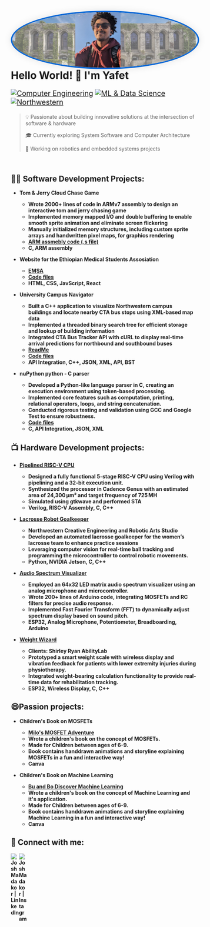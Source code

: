 <div align="center">
  <img src="cover.png" alt="Profile Picture" style="border-radius: 50%; border: 4px solid #0366d6; box-shadow: 0 0 20px rgba(0,0,0,0.1); margin-right: 25px; float: left;"/>
</div>

<div style="margin-top: 30px;">

# Hello World! 👋 I'm Yafet

<div style="font-size: 1.4em;">

[![Computer Engineering](https://img.shields.io/badge/Major-Computer%20Engineering-purple?style=for-the-badge&logo=arduino)](https://github.com/yafethailu/Resume.git)
[![ML & Data Science](https://img.shields.io/badge/Minor-ML%20&%20Data%20Science-blue?style=for-the-badge&logo=python)](https://www.linkedin.com/in/yafet-hailu-a8b854205)
[![Northwestern](https://img.shields.io/badge/Northwestern%20University-'26-4E2A84?style=for-the-badge)](https://www.northwestern.edu/)

</div>

> 💡 Passionate about building innovative solutions at the intersection of software & hardware
> 
> 🎓 Currently exploring System Software and Computer Architecture
> 
> 🤖 Working on robotics and embedded systems projects

</div>

<br clear="all">



<h2>👨‍💻 Software Development Projects:</h2>

- <b>Tom & Jerry Cloud Chase Game<b>

  - Wrote 2000+ lines of code in ARMv7 assembly to design an interactive tom and jerry chasing game
  - Implemented memory mapped I/O and double buffering to enable smooth sprite animation and eliminate screen flickering
  - Manually initialized memory structures, including custom sprite arrays and handwritten pixel maps, for graphics rendering
  - [ARM assmebly code (.s file)](https://github.com/yafethailu/T-J-CloudChase/blob/main/gameplay.s)
  - C, ARM assembly
- <b>Website for the Ethiopian Medical Students Assosiation</b>
  - [EMSA](https://www.emsastpaul.com/)
  - [Code files](https://github.com/yafethailu/EMSAsite.git)
  - HTML, CSS, JavScript, React
- <b>University Campus Navigator</b>
  - Built a C++ application to visualize Northwestern campus buildings and locate nearby CTA bus stops using
XML-based map data
  - Implemented a threaded binary search tree for efficient storage and lookup of building information
  - Integrated CTA Bus Tracker API with cURL to display real-time arrival predictions for northbound and southbound buses
  - [ReadMe](https://github.com/yafethailu/OpenStreetMaps.git)
  - [Code files](https://github.com/yafethailu/OpenStreetMaps.git)
  - API Integration, C++, JSON, XML, API, BST 
- <b>nuPython python - C parser</b>
  - Developed a Python-like language parser in C, creating an execution environment using token-based processing.
  - Implemented core features such as computation, printing, relational operators, loops, and string concatenation.
  - Conducted rigorous testing and validation using GCC and Google Test to ensure robustness.
  - [Code files](https://github.com/yafethailu/nuPython.git)
  - C, API Integration, JSON, XML 

<h2>📺 Hardware Development projects: </h2>

- <b>[Pipelined RISC-V CPU](https://github.com/yafethailu/RISC-V-CPU.git)<b>

  - Designed a fully functional 5-stage RISC-V CPU using Verilog with pipelining and a 32-bit execution unit.
  - Synthesized the processor in Cadence Genus with an estimated area of 24,300 µm² and target frequency of 725 MH
  - Simulated using gtkwave and performed STA
  - Verilog, RISC-V Assembly, C, C++
 
- <b>[Lacrosse Robot Goalkeeper](https://github.com/yafethailu/NUROBOTICS-LAX-24.git) <b>

  - Northwestern Creative Engineering and Robotic Arts Studio
  - Developed an automated lacrosse goalkeeper for the women’s lacrosse team to enhance practice sessions
  - Leveraging computer vision for real-time ball tracking and programming the microcontroller to control robotic movements.
  - Python, NVIDIA Jetson, C, C++
 
- <b>[Audio Spectrum Visualizer](https://github.com/yafethailu/audiospectrum.git)<b>

  - Employed an 64x32 LED matrix audio spectrum visualizer using an analog microphone and microcontroller.
  - Wrote 200+ lines of Arduino code, integrating MOSFETs and RC filters for precise audio response.
  - Implemented Fast Fourier Transform (FFT) to dynamically adjust spectrum display based on sound pitch.
  - ESP32, Analog Microphone, Potentiometer, Breadboarding, Arduino
 
- <b>[Weight Wizard](https://github.com/yafethailu/WeightWizard.git)<b>

  - Clients: Shirley Ryan AbilityLab
  - Prototyped a smart weight scale with wireless display and vibration feedback for patients with lower extremity injuries during physiotherapy.
  - Integrated weight-bearing calculation functionality to provide real-time data for rehabilitation tracking.
  - ESP32, Wireless Display, C, C++
 
 <h2>😄Passion projects: </h2>

- <b>Children's Book on MOSFETs<b>

  - [Milo's MOSFET Adventure](https://github.com/yafethailu/Milo-s-MOSFET-adventures.git)
  - Wrote a children's book on the concept of MOSFETs.
  - Made for Children between ages of 6-9.
  - Book contains handdrawn animations and storyline explaining MOSFETs in a fun and interactive way!
  - Canva
 
- <b>Children's Book on Machine Learning<b>

  - [Bu and Bo Discover Machine Learning](https://github.com/yafethailu/Book2.git)
  - Wrote a children's book on the concept of Machine Learning and it's application.
  - Made for Children between ages of 6-9.
  - Book contains handdrawn animations and storyline explaining Machine Learning in a fun and interactive way!
  - Canva

<h2> 🤳 Connect with me:</h2>

[<img align="left" alt="JoshMadakor | LinkedIn" width="22px" src="https://cdn.jsdelivr.net/npm/simple-icons@v3/icons/linkedin.svg" />][linkedin]
[<img align="left" alt="JoshMadakor | Instagram" width="22px" src="https://cdn.jsdelivr.net/npm/simple-icons@v3/icons/instagram.svg" />][instagram]

[instagram]: https://www.instagram.com/vaffabraham_16/
[linkedin]: https://www.linkedin.com/in/yafet-hailu-a8b854205?lipi=urn%3Ali%3Apage%3Ad_flagship3_profile_view_base_contact_details%3Bxixk7j3zQ3KhMAVXQRQIPw%3D%3D

<!--

Here are some ideas to get you started:

- 🔭 I’m currently working on ...
- 🌱 I’m currently learning ...
- 👯 I’m looking to collaborate on ...
- 🤔 I’m looking for help with ...
- 💬 Ask me about ...
- 📫 How to reach me: ...
-  Pronouns: ...
- ⚡ Fun fact: ...
-->

